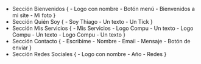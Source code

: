 - Sección Bienvenidos { - Logo con nombre - Botón menú - Bienvenidos a mi site - Mi foto
  }
- Sección Quién Soy { - Soy Thiago - Un texto - Un Tick
  }
- Sección Mis Servicios { - Mis Servicios - Logo Compu - Un texto - Logo Compu - Un texto - Logo Compu - Un texto
  }
- Sección Contacto { - Escribime - Nombre - Email - Mensaje - Botón de enviar
  }
- Sección Redes Sociales { - Logo con nombre - Año - Redes
  }
